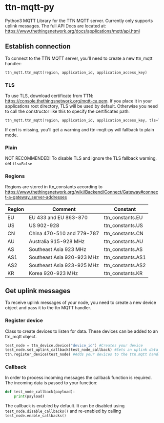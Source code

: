 # ttn-mqtt-py
Python3 MQTT Library for the TTN MQTT server. Currently only supports uplink messages. The full API Docs are located at: https://www.thethingsnetwork.org/docs/applications/mqtt/api.html

## Establish connection
To connect to the TTN MQTT server, you'll need to create a new ttn_mqtt handler:
```python
ttn_mqtt.ttn_mqtt(region, application_id, application_access_key)
```

### TLS
To use TLS, download certificate from TTN: https://console.thethingsnetwork.org/mqtt-ca.pem. If you place it in your applications root directory, TLS will be used by default. Otherwise you need to call the constructor like this to specify the certificates path:
```python
ttn_mqtt.ttn_mqtt(region, application_id, application_access_key, tls=True, mqtt_ca="mqtt-ca.pem")
```
If cert is missing, you'll get a warning and ttn-mqtt-py will fallback to plain mode.

### Plain
NOT RECOMMENDED! To disable TLS and ignore the TLS fallback warning, set ```tls=False```

### Regions
Regions are stored in ttn_constants according to https://www.thethingsnetwork.org/wiki/Backend/Connect/Gateway#connect-a-gateway_server-addresses

|Region|Comment                    |Constant         |
|------|---------------------------|-----------------|
|EU    |EU 433 and EU 863-870      |ttn_constants.EU |
|US    |US 902-928                 |ttn_constants.US |
|CN    |China 470-510 and 779-787  |ttn_constants.CN |
|AU    |Australia 915-928 MHz      |ttn_constants.AU |
|AS    |Southeast Asia 923 MHz     |ttn_constants.AS |
|AS1   |Southeast Asia 920-923 MHz |ttn_constants.AS1|
|AS2   |Southeast Asia 923-925 MHz |ttn_constants.AS2|
|KR    |Korea 920-923 MHz          |ttn_constants.KR |

## Get uplink messages
To receive uplink messages of your node, you need to create a new device object and pass it to the ttn MQTT handler.
### Register device
Class to create devices to listen for data. These devices can be added to an ttn_mqtt object.
```python
test_node = ttn_device.device("device_id") #Creates your device
test_node.set_uplink_callback(test_node_callback) #Sets an uplink data callback
ttn.register_device(test_node) #Adds your devices to the ttn.mqtt handler
```
### Callback
In order to process incoming messages the callback function is required. The incoming data is passed to your function:
```python
def test_node_callback(payload):
    print(payload)
```
The callback is enabled by default. It can be disabled using ```test_node.disable_callbacks()``` and re-enabled by calling ```test_node.enable_callbacks()```
